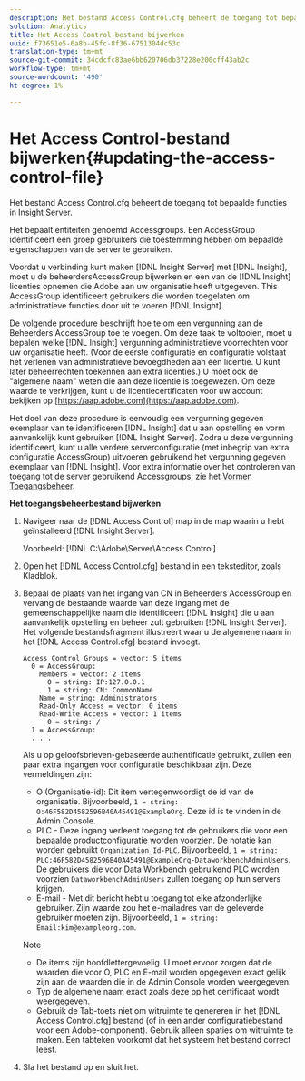 ```yaml
---
description: Het bestand Access Control.cfg beheert de toegang tot bepaalde functies in Insight Server.
solution: Analytics
title: Het Access Control-bestand bijwerken
uuid: f73651e5-6a8b-45fc-8f36-6751304dc53c
translation-type: tm+mt
source-git-commit: 34cdcfc83ae6bb620706db37228e200cff43ab2c
workflow-type: tm+mt
source-wordcount: '490'
ht-degree: 1%

---
```



# Het Access Control-bestand bijwerken{#updating-the-access-control-file}

Het bestand Access Control.cfg beheert de toegang tot bepaalde functies in Insight Server.

Het bepaalt entiteiten genoemd Accessgroups. Een AccessGroup identificeert een groep gebruikers die toestemming hebben om bepaalde eigenschappen van de server te gebruiken.

Voordat u verbinding kunt maken [!DNL Insight Server] met [!DNL Insight], moet u de beheerdersAccessGroup bijwerken en een van de [!DNL Insight] licenties opnemen die Adobe aan uw organisatie heeft uitgegeven. This AccessGroup identificeert gebruikers die worden toegelaten om administratieve functies door uit te voeren [!DNL Insight].

De volgende procedure beschrijft hoe te om een vergunning aan de Beheerders AccessGroup toe te voegen. Om deze taak te voltooien, moet u bepalen welke [!DNL Insight] vergunning administratieve voorrechten voor uw organisatie heeft. (Voor de eerste configuratie en configuratie volstaat het verlenen van administratieve bevoegdheden aan één licentie. U kunt later beheerrechten toekennen aan extra licenties.) U moet ook de &quot;algemene naam&quot; weten die aan deze licentie is toegewezen. Om deze waarde te verkrijgen, kunt u de licentiecertificaten voor uw account bekijken op [https://aap.adobe.com](https://aap.adobe.com).

Het doel van deze procedure is eenvoudig een vergunning gegeven exemplaar van te identificeren [!DNL Insight] dat u aan opstelling en vorm aanvankelijk kunt gebruiken [!DNL Insight Server]. Zodra u deze vergunning identificeert, kunt u alle verdere serverconfiguratie (met inbegrip van extra configuratie AccessGroup) uitvoeren gebruikend het vergunning gegeven exemplaar van [!DNL Insight]. Voor extra informatie over het controleren van toegang tot de server gebruikend Accessgroups, zie het [Vormen Toegangsbeheer](../../../../home/c-inst-svr/c-admin-inst-svr/c-config-acs-ctrl/c-config-acs-ctrl.md#concept-ac385e870dbe4b57a72bf7266b60f93d).

**Het toegangsbeheerbestand bijwerken**

1. Navigeer naar de [!DNL Access Control] map in de map waarin u hebt geïnstalleerd [!DNL Insight Server].

   Voorbeeld: [!DNL C:\Adobe\Server\Access Control]

1. Open het [!DNL Access Control.cfg] bestand in een teksteditor, zoals Kladblok.
1. Bepaal de plaats van het ingang van CN in Beheerders AccessGroup en vervang de bestaande waarde van deze ingang met de gemeenschappelijke naam die identificeert [!DNL Insight] die u aan aanvankelijk opstelling en beheer zult gebruiken [!DNL Insight Server]. Het volgende bestandsfragment illustreert waar u de algemene naam in het [!DNL Access Control.cfg] bestand invoegt.

   ```
   Access Control Groups = vector: 5 items 
     0 = AccessGroup: 
       Members = vector: 2 items 
         0 = string: IP:127.0.0.1 
         1 = string: CN: CommonName 
       Name = string: Administrators 
       Read-Only Access = vector: 0 items 
       Read-Write Access = vector: 1 items 
         0 = string: / 
     1 = AccessGroup: 
     . . . 
   ```

   Als u op geloofsbrieven-gebaseerde authentificatie gebruikt, zullen een paar extra ingangen voor configuratie beschikbaar zijn. Deze vermeldingen zijn:

   * O (Organisatie-id): Dit item vertegenwoordigt de id van de organisatie. Bijvoorbeeld, `1 = string: O:46F582D4582596B40A45491@ExampleOrg`. Deze id is te vinden in de Admin Console.
   * PLC - Deze ingang verleent toegang tot de gebruikers die voor een bepaalde productconfiguratie worden voorzien. De notatie kan worden gebruikt `Organization_Id-PLC`. Bijvoorbeeld, `1 = string: PLC:46F582D4582596B40A45491@ExampleOrg-DataworkbenchAdminUsers`. De gebruikers die voor Data Workbench gebruikend PLC worden voorzien `DataworkbenchAdminUsers` zullen toegang op hun servers krijgen.
   * E-mail - Met dit bericht hebt u toegang tot elke afzonderlijke gebruiker. Zijn waarde zou het e-mailadres van de geleverde gebruiker moeten zijn. Bijvoorbeeld, `1 = string: Email:kim@exampleorg.com`.

   >[!NOTE]
   >
   >
   >    
   >    
   >    * De items zijn hoofdlettergevoelig. U moet ervoor zorgen dat de waarden die voor O, PLC en E-mail worden opgegeven exact gelijk zijn aan de waarden die in de Admin Console worden weergegeven.
   >    * Typ de algemene naam exact zoals deze op het certificaat wordt weergegeven.
   >    * Gebruik de Tab-toets niet om witruimte te genereren in het [!DNL Access Control.cfg] bestand (of in een ander configuratiebestand voor een Adobe-component). Gebruik alleen spaties om witruimte te maken. Een tabteken voorkomt dat het systeem het bestand correct leest.


1. Sla het bestand op en sluit het.

